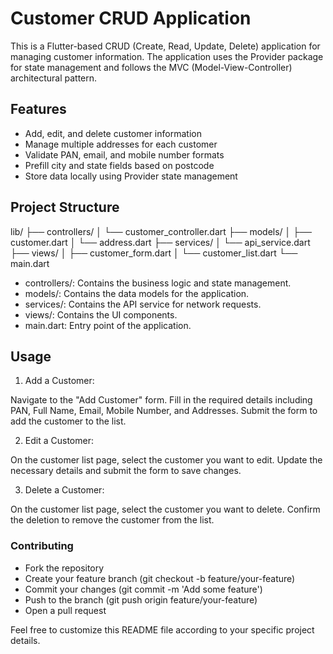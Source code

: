 # Customer CRUD Application

This is a Flutter-based CRUD (Create, Read, Update, Delete) application for managing customer information. The application uses the Provider package for state management and follows the MVC (Model-View-Controller) architectural pattern.

## Features

- Add, edit, and delete customer information
- Manage multiple addresses for each customer
- Validate PAN, email, and mobile number formats
- Prefill city and state fields based on postcode
- Store data locally using Provider state management

## Project Structure

lib/
├── controllers/
│ └── customer_controller.dart
├── models/
│ ├── customer.dart
│ └── address.dart
├── services/
│ └── api_service.dart
├── views/
│ ├── customer_form.dart
│ └── customer_list.dart
└── main.dart

- controllers/: Contains the business logic and state management.
- models/: Contains the data models for the application.
- services/: Contains the API service for network requests.
- views/: Contains the UI components.
- main.dart: Entry point of the application.

## Usage

1. Add a Customer:

Navigate to the "Add Customer" form.
Fill in the required details including PAN, Full Name, Email, Mobile Number, and Addresses.
Submit the form to add the customer to the list.

2. Edit a Customer:

On the customer list page, select the customer you want to edit.
Update the necessary details and submit the form to save changes.

3. Delete a Customer:

On the customer list page, select the customer you want to delete.
Confirm the deletion to remove the customer from the list.

### Contributing

- Fork the repository
- Create your feature branch (git checkout -b feature/your-feature)
- Commit your changes (git commit -m 'Add some feature')
- Push to the branch (git push origin feature/your-feature)
- Open a pull request

Feel free to customize this README file according to your specific project details.
